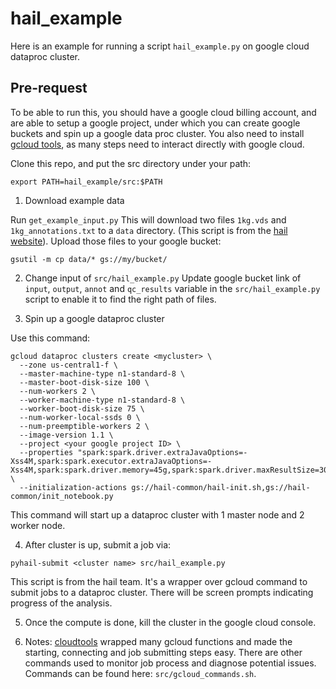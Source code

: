 # hail_example
Here is an example for running a script `hail_example.py` on google cloud dataproc cluster.

## Pre-request
To be able to run this, you should have a google cloud billing account, and are able to setup a google project, under which you can create google buckets and spin up a google data proc cluster. You also need to install [gcloud tools](https://cloud.google.com/sdk/gcloud/), as many steps need to interact directly with google cloud.

Clone this repo, and put the src directory under your path:

```
export PATH=hail_example/src:$PATH
```

1) Download example data

Run `get_example_input.py` This will download two files `1kg.vds` and `1kg_annotations.txt` to a `data` directory. (This script is from the [hail website](https://hail.is/docs/stable/tutorials/hail-overview.html#Check-for-tutorial-data-or-download-if-necessary)).
Upload those files to your google bucket:
```
gsutil -m cp data/* gs://my/bucket/
```

2) Change input of `src/hail_example.py`
Update google bucket link of `input`, `output`, `annot` and `qc_results` variable in the `src/hail_example.py` script to enable it to find the right path of files.

3) Spin up a google dataproc cluster

Use this command:
```
gcloud dataproc clusters create <mycluster> \
  --zone us-central1-f \
  --master-machine-type n1-standard-8 \
  --master-boot-disk-size 100 \
  --num-workers 2 \
  --worker-machine-type n1-standard-8 \
  --worker-boot-disk-size 75 \
  --num-worker-local-ssds 0 \
  --num-preemptible-workers 2 \
  --image-version 1.1 \
  --project <your google project ID> \
  --properties "spark:spark.driver.extraJavaOptions=-Xss4M,spark:spark.executor.extraJavaOptions=-Xss4M,spark:spark.driver.memory=45g,spark:spark.driver.maxResultSize=30g,spark:spark.task.maxFailures=20,spark:spark.kryoserializer.buffer.max=1g,hdfs:dfs.replication=1" \
  --initialization-actions gs://hail-common/hail-init.sh,gs://hail-common/init_notebook.py
```
This command will start up a dataproc cluster with 1 master node and 2 worker node.

4) After cluster is up, submit a job via:
```
pyhail-submit <cluster name> src/hail_example.py
```
This script is from the hail team. It's a wrapper over gcloud command to submit jobs to a dataproc cluster. 
There will be screen prompts indicating progress of the analysis.

5) Once the compute is done, kill the cluster in the google cloud console.

6) Notes: [cloudtools](https://github.com/Nealelab/cloudtools) wrapped many gcloud functions and made the starting, connecting and job submitting steps easy. There are other commands used to monitor job process and diagnose potential issues. Commands can be found here: `src/gcloud_commands.sh`.  
